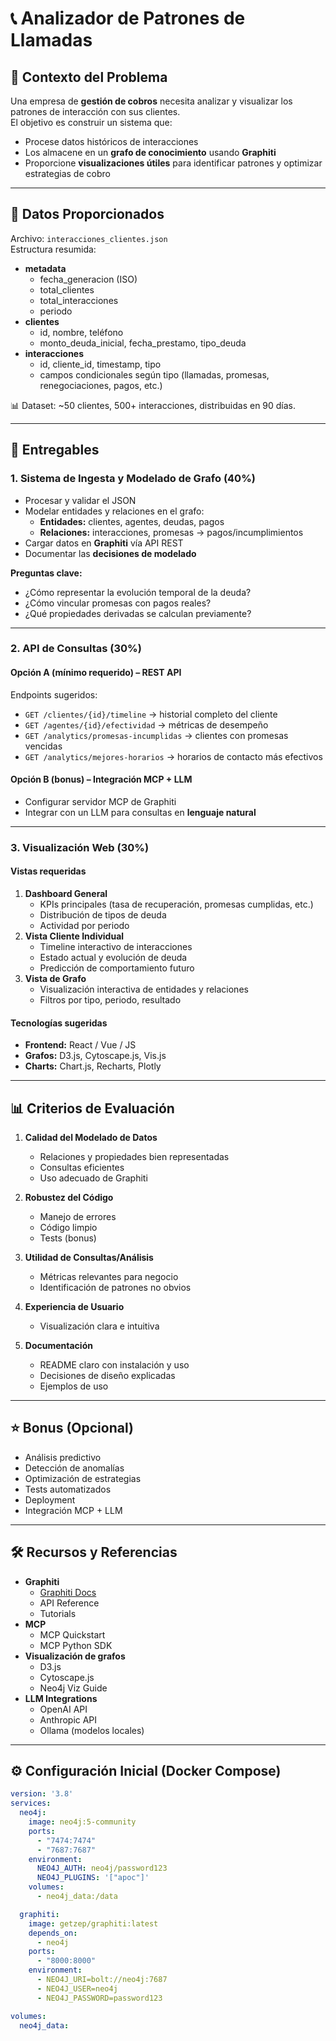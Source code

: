 # 📞 Analizador de Patrones de Llamadas

## 📌 Contexto del Problema
Una empresa de **gestión de cobros** necesita analizar y visualizar los patrones de interacción con sus clientes.  
El objetivo es construir un sistema que:

- Procese datos históricos de interacciones
- Los almacene en un **grafo de conocimiento** usando **Graphiti**
- Proporcione **visualizaciones útiles** para identificar patrones y optimizar estrategias de cobro

---

## 📂 Datos Proporcionados

Archivo: `interacciones_clientes.json`  
Estructura resumida:

- **metadata**
  - fecha_generacion (ISO)
  - total_clientes
  - total_interacciones
  - periodo
- **clientes**
  - id, nombre, teléfono
  - monto_deuda_inicial, fecha_prestamo, tipo_deuda
- **interacciones**
  - id, cliente_id, timestamp, tipo
  - campos condicionales según tipo (llamadas, promesas, renegociaciones, pagos, etc.)

📊 Dataset: ~50 clientes, 500+ interacciones, distribuidas en 90 días.

---

## 🎯 Entregables

### 1. Sistema de Ingesta y Modelado de Grafo (40%)
- Procesar y validar el JSON
- Modelar entidades y relaciones en el grafo:
  - **Entidades:** clientes, agentes, deudas, pagos
  - **Relaciones:** interacciones, promesas → pagos/incumplimientos
- Cargar datos en **Graphiti** vía API REST
- Documentar las **decisiones de modelado**

**Preguntas clave:**
- ¿Cómo representar la evolución temporal de la deuda?
- ¿Cómo vincular promesas con pagos reales?
- ¿Qué propiedades derivadas se calculan previamente?

---

### 2. API de Consultas (30%)

#### **Opción A (mínimo requerido) – REST API**
Endpoints sugeridos:
- `GET /clientes/{id}/timeline` → historial completo del cliente
- `GET /agentes/{id}/efectividad` → métricas de desempeño
- `GET /analytics/promesas-incumplidas` → clientes con promesas vencidas
- `GET /analytics/mejores-horarios` → horarios de contacto más efectivos

#### **Opción B (bonus) – Integración MCP + LLM**
- Configurar servidor MCP de Graphiti
- Integrar con un LLM para consultas en **lenguaje natural**

---

### 3. Visualización Web (30%)

#### **Vistas requeridas**
1. **Dashboard General**
   - KPIs principales (tasa de recuperación, promesas cumplidas, etc.)
   - Distribución de tipos de deuda
   - Actividad por periodo
2. **Vista Cliente Individual**
   - Timeline interactivo de interacciones
   - Estado actual y evolución de deuda
   - Predicción de comportamiento futuro
3. **Vista de Grafo**
   - Visualización interactiva de entidades y relaciones
   - Filtros por tipo, periodo, resultado

#### **Tecnologías sugeridas**
- **Frontend:** React / Vue / JS
- **Grafos:** D3.js, Cytoscape.js, Vis.js
- **Charts:** Chart.js, Recharts, Plotly

---

## 📊 Criterios de Evaluación

1. **Calidad del Modelado de Datos**
   - Relaciones y propiedades bien representadas
   - Consultas eficientes
   - Uso adecuado de Graphiti

2. **Robustez del Código**
   - Manejo de errores
   - Código limpio
   - Tests (bonus)

3. **Utilidad de Consultas/Análisis**
   - Métricas relevantes para negocio
   - Identificación de patrones no obvios

4. **Experiencia de Usuario**
   - Visualización clara e intuitiva

5. **Documentación**
   - README claro con instalación y uso
   - Decisiones de diseño explicadas
   - Ejemplos de uso

---

## ⭐ Bonus (Opcional)
- Análisis predictivo
- Detección de anomalías
- Optimización de estrategias
- Tests automatizados
- Deployment
- Integración MCP + LLM

---

## 🛠️ Recursos y Referencias

- **Graphiti**
  - [Graphiti Docs](https://docs.zep.dev/graphiti/)
  - API Reference
  - Tutorials
- **MCP**
  - MCP Quickstart
  - MCP Python SDK
- **Visualización de grafos**
  - D3.js
  - Cytoscape.js
  - Neo4j Viz Guide
- **LLM Integrations**
  - OpenAI API
  - Anthropic API
  - Ollama (modelos locales)

---

## ⚙️ Configuración Inicial (Docker Compose)

```yaml
version: '3.8'
services:
  neo4j:
    image: neo4j:5-community
    ports:
      - "7474:7474"
      - "7687:7687"
    environment:
      NEO4J_AUTH: neo4j/password123
      NEO4J_PLUGINS: '["apoc"]'
    volumes:
      - neo4j_data:/data

  graphiti:
    image: getzep/graphiti:latest
    depends_on:
      - neo4j
    ports:
      - "8000:8000"
    environment:
      - NEO4J_URI=bolt://neo4j:7687
      - NEO4J_USER=neo4j
      - NEO4J_PASSWORD=password123

volumes:
  neo4j_data:
